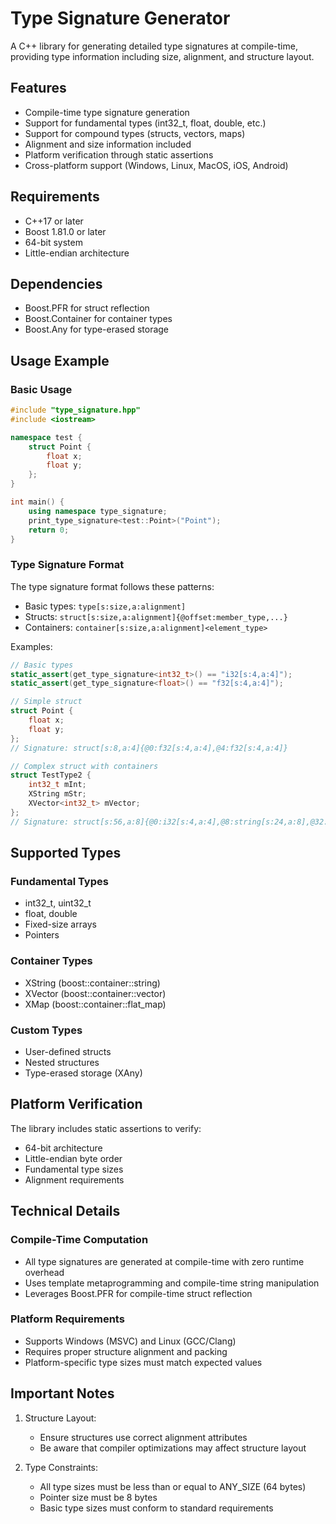 # Type Signature Generator

A C++ library for generating detailed type signatures at compile-time, providing type information including size, alignment, and structure layout.

## Features

- Compile-time type signature generation
- Support for fundamental types (int32_t, float, double, etc.)
- Support for compound types (structs, vectors, maps)
- Alignment and size information included
- Platform verification through static assertions
- Cross-platform support (Windows, Linux, MacOS, iOS, Android)

## Requirements

- C++17 or later
- Boost 1.81.0 or later
- 64-bit system
- Little-endian architecture

## Dependencies

- Boost.PFR for struct reflection
- Boost.Container for container types
- Boost.Any for type-erased storage

## Usage Example

### Basic Usage

```cpp
#include "type_signature.hpp"
#include <iostream>

namespace test {
    struct Point {
        float x;
        float y;
    };
}

int main() {
    using namespace type_signature;
    print_type_signature<test::Point>("Point");
    return 0;
}
```

### Type Signature Format

The type signature format follows these patterns:
- Basic types: `type[s:size,a:alignment]`
- Structs: `struct[s:size,a:alignment]{@offset:member_type,...}`
- Containers: `container[s:size,a:alignment]<element_type>`

Examples:
```cpp
// Basic types
static_assert(get_type_signature<int32_t>() == "i32[s:4,a:4]");
static_assert(get_type_signature<float>() == "f32[s:4,a:4]");

// Simple struct
struct Point {
    float x;
    float y;
};
// Signature: struct[s:8,a:4]{@0:f32[s:4,a:4],@4:f32[s:4,a:4]}

// Complex struct with containers
struct TestType2 {
    int32_t mInt;
    XString mStr;
    XVector<int32_t> mVector;
};
// Signature: struct[s:56,a:8]{@0:i32[s:4,a:4],@8:string[s:24,a:8],@32:vector[s:24,a:8]<i32[s:4,a:4]>}
```

## Supported Types

### Fundamental Types
- int32_t, uint32_t
- float, double
- Fixed-size arrays
- Pointers

### Container Types
- XString (boost::container::string)
- XVector (boost::container::vector)
- XMap (boost::container::flat_map)

### Custom Types
- User-defined structs
- Nested structures
- Type-erased storage (XAny)

## Platform Verification

The library includes static assertions to verify:
- 64-bit architecture
- Little-endian byte order
- Fundamental type sizes
- Alignment requirements

## Technical Details

### Compile-Time Computation
- All type signatures are generated at compile-time with zero runtime overhead
- Uses template metaprogramming and compile-time string manipulation
- Leverages Boost.PFR for compile-time struct reflection

### Platform Requirements
- Supports Windows (MSVC) and Linux (GCC/Clang)
- Requires proper structure alignment and packing
- Platform-specific type sizes must match expected values

## Important Notes

1. Structure Layout:
   - Ensure structures use correct alignment attributes
   - Be aware that compiler optimizations may affect structure layout

2. Type Constraints:
   - All type sizes must be less than or equal to ANY_SIZE (64 bytes)
   - Pointer size must be 8 bytes
   - Basic type sizes must conform to standard requirements